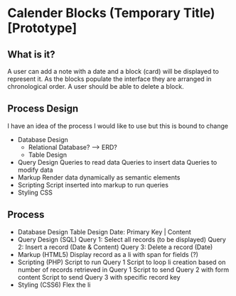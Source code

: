 # Calender Blocks (Temporary Title) [Prototype]

## What is it?
A user can add a note with a date and a block (card) will be displayed to represent it. As the blocks populate the interface they are arranged in chronological order. A user should be able to delete a block.

## Process Design 
I have an idea of the process I would like to use but this is bound to change

* Database Design
    * Relational Database? --> ERD?
    * Table Design
* Query Design
        Queries to read data
        Queries to insert data
        Queries to modify data
* Markup
        Render data dynamically as semantic elements
* Scripting
        Script inserted into markup to run queries
* Styling
        CSS
        
## Process

* Database Design
        Table Design
        Date: Primary Key | Content
* Query Design (SQL)
        Query 1: Select all records (to be displayed)
        Query 2: Insert a record (Date & Content)
        Query 3: Delete a record (Date)
* Markup (HTML5)
        Display record as a li with span for fields (?)
* Scripting (PHP)
        Script to run Query 1
        Script to loop li creation based on number of records retrieved in Query 1
        Script to send Query 2 with form content
        Script to send Query 3 with specific record key
* Styling (CSS6)
        Flex the li